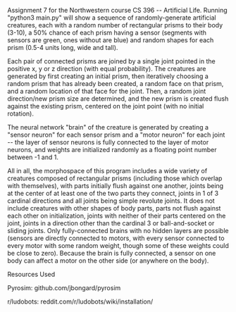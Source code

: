 Assignment 7 for the Northwestern course CS 396 -- Artificial Life. Running "python3 main.py" will show a sequence of randomly-generate artificial creatures, each with a random number of rectangular prisms to their body (3-10), a 50% chance of each prism having a sensor (segments with sensors are green, ones without are blue) and random shapes for each prism (0.5-4 units long, wide and tall).

Each pair of connected prisms are joined by a single joint pointed in the positive x, y or z direction (with equal probability). The creatures are generated by first creating an initial prism, then iteratively choosing a random prism that has already been created, a random face on that prism, and a random location of that face for the joint. Then, a random joint direction/new prism size are determined, and the new prism is created flush against the existing prism, centered on the joint point (with no initial rotation).

The neural network "brain" of the creature is generated by creating a "sensor neuron" for each sensor prism and a "motor neuron" for each joint -- the layer of sensor neurons is fully connected to the layer of motor neurons, and weights are initialized randomly as a floating point number between -1 and 1.

All in all, the morphospace of this program includes a wide variety of creatures composed of rectangular prisms (including those which overlap with themselves), with parts initially flush against one another, joints being at the center of at least one of the two parts they connect, joints in 1 of 3 cardinal directions and all joints being simple revolute joints. It does not include creatures with other shapes of body parts, parts not flush against each other on initialization, joints with neither of their parts centered on the joint, joints in a direction other than the cardinal 3 or ball-and-socket or sliding joints. Only fully-connected brains with no hidden layers are possible (sensors are directly connected to motors, with every sensor connected to every motor with some random weight, though some of these weights could be close to zero). Because the brain is fully connected, a sensor on one body can affect a motor on the other side (or anywhere on the body).

Resources Used

Pyrosim: github.com/jbongard/pyrosim

r/ludobots: reddit.com/r/ludobots/wiki/installation/
